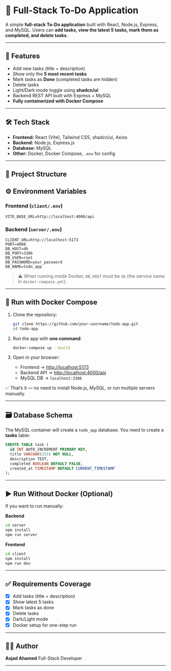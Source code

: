 # 📝 Full-Stack To-Do Application

A simple **full-stack To-Do application** built with React, Node.js, Express, and MySQL.
Users can **add tasks, view the latest 5 tasks, mark them as completed, and delete tasks**.

---

## 🚀 Features

* Add new tasks (title + description)
* Show only the **5 most recent tasks**
* Mark tasks as **Done** (completed tasks are hidden)
* Delete tasks
* Light/Dark mode toggle using **shadcn/ui**
* Backend REST API built with Express + MySQL
* **Fully containerized with Docker Compose**

---

## 🛠️ Tech Stack

* **Frontend:** React (Vite), Tailwind CSS, shadcn/ui, Axios
* **Backend:** Node.js, Express.js
* **Database:** MySQL
* **Other:** Docker, Docker Compose, `.env` for config

---

## 📂 Project Structure



## ⚙️ Environment Variables

### **Frontend (`client/.env`)**

```env
VITE_BASE_URL=http://localhost:4000/api
```

### **Backend (`server/.env`)**

```env
CLIENT_URL=http://localhost:5173
PORT=4000
DB_HOST=db
DB_PORT=3306
DB_USER=root
DB_PASSWORD=your_password
DB_NAME=todo_app
```

> ⚠️ When running inside Docker, `DB_HOST` must be `db` (the service name in `docker-compose.yml`).

---

## 🐳 Run with Docker Compose

1. Clone the repository:

   ```bash
   git clone https://github.com/your-username/todo-app.git
   cd todo-app
   ```

2. Run the app with **one command**:

   ```bash
   docker-compose up --build
   ```

3. Open in your browser:

   * Frontend → [http://localhost:5173](http://localhost:5173)
   * Backend API → [http://localhost:4000/api](http://localhost:4000/api)
   * MySQL DB → `localhost:3306`

✅ That’s it — no need to install Node.js, MySQL, or run multiple servers manually.

---

## 🗃️ Database Schema

The MySQL container will create a `todo_app` database.
You need to create a **tasks** table:

```sql
CREATE TABLE task (
  id INT AUTO_INCREMENT PRIMARY KEY,
  title VARCHAR(255) NOT NULL,
  description TEXT,
  completed BOOLEAN DEFAULT FALSE,
  created_at TIMESTAMP DEFAULT CURRENT_TIMESTAMP
);
```

---

## ▶️ Run Without Docker (Optional)

If you want to run manually:

**Backend**

```bash
cd server
npm install
npm run server
```

**Frontend**

```bash
cd client
npm install
npm run dev
```

---

## ✅ Requirements Coverage

* [x] Add tasks (title + description)
* [x] Show latest 5 tasks
* [x] Mark tasks as done
* [x] Delete tasks
* [x] Dark/Light mode
* [x] Docker setup for one-step run

---

## 👨‍💻 Author

**Asjad Ahamed**
Full-Stack Developer

---
